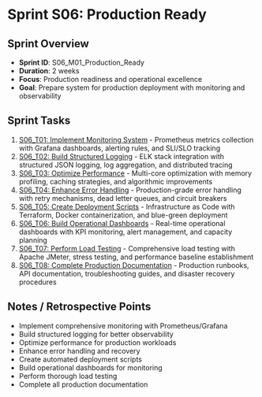 # Sprint S06: Production Ready

## Sprint Overview
- **Sprint ID**: S06_M01_Production_Ready
- **Duration**: 2 weeks
- **Focus**: Production readiness and operational excellence
- **Goal**: Prepare system for production deployment with monitoring and observability

## Sprint Tasks

1. [S06_T01: Implement Monitoring System](./S06_T01_Implement_Monitoring_System.md) - Prometheus metrics collection with Grafana dashboards, alerting rules, and SLI/SLO tracking
2. [S06_T02: Build Structured Logging](./S06_T02_Build_Structured_Logging.md) - ELK stack integration with structured JSON logging, log aggregation, and distributed tracing
3. [S06_T03: Optimize Performance](./S06_T03_Optimize_Performance.md) - Multi-core optimization with memory profiling, caching strategies, and algorithmic improvements
4. [S06_T04: Enhance Error Handling](./S06_T04_Enhance_Error_Handling.md) - Production-grade error handling with retry mechanisms, dead letter queues, and circuit breakers
5. [S06_T05: Create Deployment Scripts](./S06_T05_Create_Deployment_Scripts.md) - Infrastructure as Code with Terraform, Docker containerization, and blue-green deployment
6. [S06_T06: Build Operational Dashboards](./S06_T06_Build_Operational_Dashboards.md) - Real-time operational dashboards with KPI monitoring, alert management, and capacity planning
7. [S06_T07: Perform Load Testing](./S06_T07_Perform_Load_Testing.md) - Comprehensive load testing with Apache JMeter, stress testing, and performance baseline establishment
8. [S06_T08: Complete Production Documentation](./S06_T08_Complete_Production_Documentation.md) - Production runbooks, API documentation, troubleshooting guides, and disaster recovery procedures

## Notes / Retrospective Points
- Implement comprehensive monitoring with Prometheus/Grafana
- Build structured logging for better observability
- Optimize performance for production workloads
- Enhance error handling and recovery
- Create automated deployment scripts
- Build operational dashboards for monitoring
- Perform thorough load testing
- Complete all production documentation